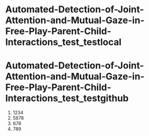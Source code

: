 # Automated-Detection-of-Joint-Attention-and-Mutual-Gaze-in-Free-Play-Parent-Child-Interactions_test_testlocal
# Automated-Detection-of-Joint-Attention-and-Mutual-Gaze-in-Free-Play-Parent-Child-Interactions_test_testgithub

1. 1234
2. 5678
3. 678
4. 789
